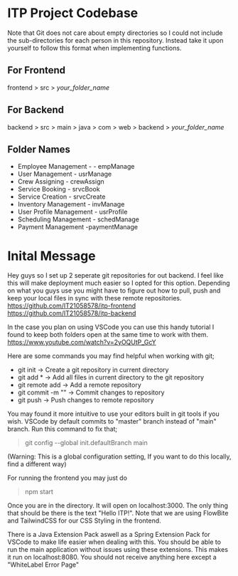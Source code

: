 # ITP Project Codebase
Note that Git does not care about empty directories so I could not include the sub-directories for each person in this repository. Instead take it upon yourself to follow this format when implementing functions.

## For Frontend
frontend > src > *your_folder_name*
  
## For Backend
backend > src > main > java > com > web > backend > *your_folder_name*
  
## Folder Names
- Employee Management -  - empManage
- User Management - usrManage
- Crew Assigning - crewAssign
- Service Booking - srvcBook
- Service Creation - srvcCreate
- Inventory Management - invManage
- User Profile Management - usrProfile
- Scheduling Management - schedManage
- Payment Management -paymentManage

# Inital Message
Hey guys so I set up 2 seperate git repositories for out backend. I feel like this will make deployment much easier
so I opted for this option. Depending on what you guys use you might have to figure out how to pull, push and keep your local files in sync with these remote repositories.
https://github.com/IT21058578/itp-frontend
https://github.com/IT21058578/itp-backend

In the case you plan on using VSCode you can use this handy tutorial I found to keep both folders open at the same time to work with them. https://www.youtube.com/watch?v=2yOQUtP_GcY

Here are some commands you may find helpful when working with git;
- git init -> Create a git repository in current directory
- git add * -> Add all files in current directory to the git repository
- git remote add <name> <url> -> Add a remote repository
- git commit -m "<Message>" -> Commit changes to repository
- git push <name> -> Push changes to remote repository

You may found it more intuitive to use your editors built in git tools if you wish. VSCode by default commits to "master" branch instead of "main" branch. Run this command to fix that; 
> git config --global init.defaultBranch main 
  
(Warning: This is a global configuration setting, If you want to do this locally, find a different way)

For running the frontend you may just do 
> npm start
  
Once you are in the directory. It will open on localhost:3000. The only thing that should be there is the text "Hello ITP!". Note that we are using FlowBite and TailwindCSS for our CSS Styling in the frontend.

There is a Java Extension Pack aswell as a Spring Extension Pack for VSCode to make life easier when dealing with this. You should be able to run the main application without issues using these extensions. This makes it run on localhost:8080. You should not receive anything here except a "WhiteLabel Error Page"
